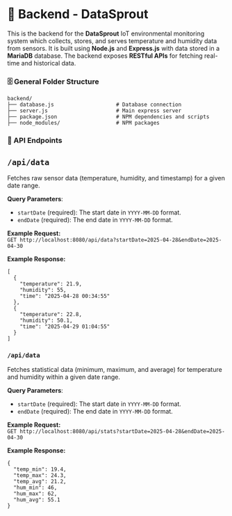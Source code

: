 # 🌱 Backend - DataSprout

This is the backend for the **DataSprout** IoT environmental monitoring system which collects, stores, and serves temperature and humidity data from sensors. It is built using **Node.js** and **Express.js** with data stored in a **MariaDB** database. The backend exposes **RESTful APIs** for fetching real-time and historical data. 

### 🗄️ General Folder Structure
```
backend/
├── database.js                    # Database connection
├── server.js                      # Main express server
├── package.json                   # NPM dependencies and scripts
├── node_modules/                  # NPM packages
```
### 📝 API Endpoints

## ```/api/data```  
Fetches raw sensor data (temperature, humidity, and timestamp) for a given date range.

**Query Parameters**:
* ```startDate``` (required): The start date in ```YYYY-MM-DD``` format.
* ```endDate``` (required): The end date in ```YYYY-MM-DD``` format. 

**Example Request:**  
```GET http://localhost:8080/api/data?startDate=2025-04-28&endDate=2025-04-30```

**Example Response:**
```
[
  {
    "temperature": 21.9,
    "humidity": 55,
    "time": "2025-04-28 00:34:55"
  },
  {
    "temperature": 22.8,
    "humidity": 50.1,
    "time": "2025-04-29 01:04:55"
  }
]
```

### ```/api/data```  
Fetches statistical data (minimum, maximum, and average) for temperature and humidity within a given date range.

**Query Parameters**:
* ```startDate``` (required): The start date in ```YYYY-MM-DD``` format.
* ```endDate``` (required): The end date in ```YYYY-MM-DD``` format. 

**Example Request:**  
```GET http://localhost:8080/api/stats?startDate=2025-04-28&endDate=2025-04-30```

**Example Response:**
```
{
  "temp_min": 19.4,
  "temp_max": 24.3,
  "temp_avg": 21.2,
  "hum_min": 46,
  "hum_max": 62,
  "hum_avg": 55.1
}
```


